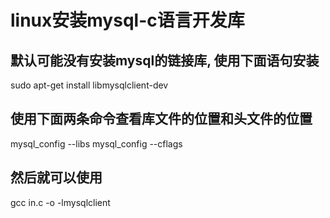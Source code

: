 # linux安装mysql-c语言开发库

## 默认可能没有安装mysql的链接库, 使用下面语句安装

sudo apt-get install libmysqlclient-dev

## 使用下面两条命令查看库文件的位置和头文件的位置

mysql_config --libs
mysql_config --cflags

## 然后就可以使用

gcc in.c -o -lmysqlclient